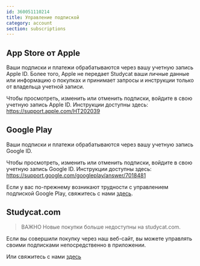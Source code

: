 ```yaml
---
id: 360051110214
title: Управление подпиской
category: account
section: subscriptions
---
```


## App Store от Apple

Ваши подписки и платежи обрабатываются через вашу учетную запись Apple ID. Более того, Apple не передает Studycat ваши личные данные или информацию о покупках и принимает запросы и инструкции только от владельца учетной записи.

Чтобы просмотреть, изменить или отменить подписки, войдите в свою учетную запись Apple ID. Инструкции доступны здесь: <https://support.apple.com/HT202039>


## Google Play

Ваши подписки и платежи обрабатываются через вашу учетную запись Google ID.

Чтобы просмотреть, изменить или отменить подписки, войдите в свою учетную запись Google ID. Инструкции доступны здесь: <https://support.google.com/googleplay/answer/7018481>

Если у вас по-прежнему возникают трудности с управлением подпиской Google Play, свяжитесь с нами [здесь](https://help.studycat.com/hc/en-us/requests/new).

## Studycat.com

> ВАЖНО
Новые покупки больше недоступны на studycat.com.

Если вы совершили покупку через наш веб-сайт, вы можете управлять своими подписками непосредственно в приложении.

Или свяжитесь с нами [здесь](https://help.studycat.com/hc/en-us/requests/new)